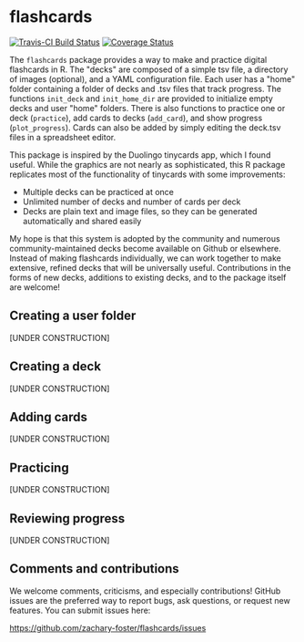 flashcards
==========

[![Travis-CI Build
Status](https://travis-ci.org/zachary-foster/flashcards.svg?branch=master)](https://travis-ci.org/zachary-foster/flashcards)
[![Coverage
Status](https://img.shields.io/codecov/c/github/zachary-foster/flashcards/master.svg)](https://codecov.io/github/zachary-foster/flashcards?branch=master)

The `flashcards` package provides a way to make and practice digital
flashcards in R. The "decks" are composed of a simple tsv file, a
directory of images (optional), and a YAML configuration file. Each user
has a "home" folder containing a folder of decks and .tsv files that
track progress. The functions `init_deck` and `init_home_dir` are
provided to initialize empty decks and user "home" folders. There is
also functions to practice one or deck (`practice`), add cards to decks
(`add_card`), and show progress (`plot_progress`). Cards can also be
added by simply editing the deck.tsv files in a spreadsheet editor.

This package is inspired by the Duolingo tinycards app, which I found
useful. While the graphics are not nearly as sophisticated, this R
package replicates most of the functionality of tinycards with some
improvements:

-   Multiple decks can be practiced at once
-   Unlimited number of decks and number of cards per deck
-   Decks are plain text and image files, so they can be generated
    automatically and shared easily

My hope is that this system is adopted by the community and numerous
community-maintained decks become available on Github or elsewhere.
Instead of making flashcards individually, we can work together to make
extensive, refined decks that will be universally useful. Contributions
in the forms of new decks, additions to existing decks, and to the
package itself are welcome!

Creating a user folder
----------------------

\[UNDER CONSTRUCTION\]

Creating a deck
---------------

\[UNDER CONSTRUCTION\]

Adding cards
------------

\[UNDER CONSTRUCTION\]

Practicing
----------

\[UNDER CONSTRUCTION\]

Reviewing progress
------------------

\[UNDER CONSTRUCTION\]

Comments and contributions
--------------------------

We welcome comments, criticisms, and especially contributions! GitHub
issues are the preferred way to report bugs, ask questions, or request
new features. You can submit issues here:

<https://github.com/zachary-foster/flashcards/issues>
